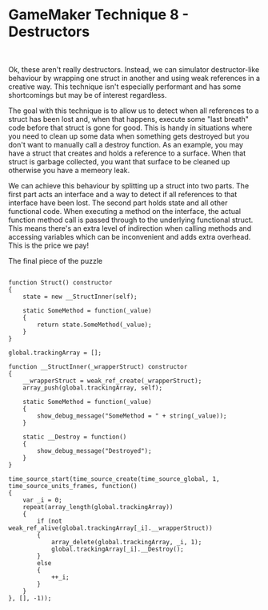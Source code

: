 # GameMaker Technique 8 - Destructors

&nbsp;

Ok, these aren't really destructors. Instead, we can simulator destructor-like behaviour by wrapping one struct in another and using weak references in a creative way. This technique isn't especially performant and has some shortcomings but may be of interest regardless.

The goal with this technique is to allow us to detect when all references to a struct has been lost and, when that happens, execute some "last breath" code before that struct is gone for good. This is handy in situations where you need to clean up some data when something gets destroyed but you don't want to manually call a destroy function. As an example, you may have a struct that creates and holds a reference to a surface. When that struct is garbage collected, you want that surface to be cleaned up otherwise you have a memeory leak.

We can achieve this behaviour by splitting up a struct into two parts. The first part acts an interface and a way to detect if all references to that interface have been lost. The second part holds state and all other functional code. When executing a method on the interface, the actual function method call is passed through to the underlying functional struct. This means there's an extra level of indirection when calling methods and accessing variables which can be inconvenient and adds extra overhead. This is the price we pay!

The final piece of the puzzle

```gml

function Struct() constructor
{
    state = new __StructInner(self);
    
    static SomeMethod = function(_value)
    {
        return state.SomeMethod(_value);
    }
}

global.trackingArray = [];

function __StructInner(_wrapperStruct) constructor
{
    __wrapperStruct = weak_ref_create(_wrapperStruct);
    array_push(global.trackingArray, self);
    
    static SomeMethod = function(_value)
    {
        show_debug_message("SomeMethod = " + string(_value));
    }
    
    static __Destroy = function()
    {
        show_debug_message("Destroyed");
    }
}

time_source_start(time_source_create(time_source_global, 1, time_source_units_frames, function()
{
    var _i = 0;
    repeat(array_length(global.trackingArray))
    {
        if (not weak_ref_alive(global.trackingArray[_i].__wrapperStruct))
        {
            array_delete(global.trackingArray, _i, 1);
            global.trackingArray[_i].__Destroy();
        }
        else
        {
            ++_i;
        }
    }
}, [], -1));
```
